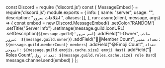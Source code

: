 const Discord = require ('discord.js')
const { MessageEmbed } = require('discord.js')
module.exports = {
info: {
    name: "server",
        usage: "",
        description: "اطلاعات سرور  ",
        aliases: [],
},
run: async(client, message, args) => {
const embed = new Discord.MessageEmbed()
        .setColor('RANDOM')
        .setTitle("Server Info")
        .setImage(message.guild.iconURL)
        .setDescription(`${message.guild}'اسم سرور`)
        .addField("✨Owner", `صاحب سرور:  ${message.guild.owner}`)
        .addField("👮‍♂️Member Count", `تعداد ممبر: ${message.guild.memberCount} members`)
        .addField("😂Emoji Count", `تعداد ایموجی: ${message.guild.emojis.cache.size} emoji Hast`)
        .addField("🔐Roles Count", `تعداد رول: ${message.guild.roles.cache.size} role Dard`)
        message.channel.send(embed)
    }
};
